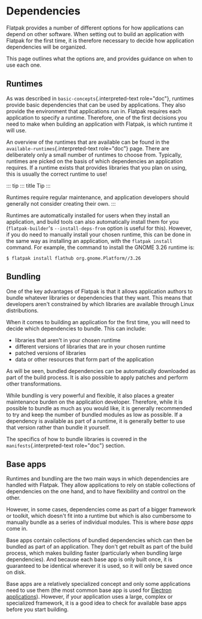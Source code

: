 # Dependencies

Flatpak provides a number of different options for how applications can
depend on other software. When setting out to build an application with
Flatpak for the first time, it is therefore necessary to decide how
application dependencies will be organized.

This page outlines what the options are, and provides guidance on when
to use each one.

## Runtimes

As was described in `basic-concepts`{.interpreted-text role="doc"},
runtimes provide basic dependencies that can be used by applications.
They also provide the environment that applications run in. Flatpak
requires each application to specify a runtime. Therefore, one of the
first decisions you need to make when building an application with
Flatpak, is which runtime it will use.

An overview of the runtimes that are available can be found in the
`available-runtimes`{.interpreted-text role="doc"} page. There are
deliberately only a small number of runtimes to choose from. Typically,
runtimes are picked on the basis of which dependencies an application
requires. If a runtime exists that provides libraries that you plan on
using, this is usually the correct runtime to use!

::: tip
::: title
Tip
:::

Runtimes require regular maintenance, and application developers should
generally not consider creating their own.
:::

Runtimes are automatically installed for users when they install an
application, and build tools can also automatically install them for you
(`flatpak-builder`\'s `--install-deps-from` option is useful for this).
However, if you do need to manually install your chosen runtime, this
can be done in the same way as installing an application, with the
`flatpak install` command. For example, the command to install the GNOME
3.26 runtime is:

    $ flatpak install flathub org.gnome.Platform//3.26

## Bundling

One of the key advantages of Flatpak is that it allows application
authors to bundle whatever libraries or dependencies that they want.
This means that developers aren\'t constrained by which libraries are
available through Linux distributions.

When it comes to building an application for the first time, you will
need to decide which dependencies to bundle. This can include:

-   libraries that aren\'t in your chosen runtime
-   different versions of libraries that are in your chosen runtime
-   patched versions of libraries
-   data or other resources that form part of the application

As will be seen, bundled dependencies can be automatically downloaded as
part of the build process. It is also possible to apply patches and
perform other transformations.

While bundling is very powerful and flexible, it also places a greater
maintenance burden on the application developer. Therefore, while it is
possible to bundle as much as you would like, it is generally
recommended to try and keep the number of bundled modules as low as
possible. If a dependency is available as part of a runtime, it is
generally better to use that version rather than bundle it yourself.

The specifics of how to bundle libraries is covered in the
`manifests`{.interpreted-text role="doc"} section.

## Base apps

Runtimes and bundling are the two main ways in which dependencies are
handled with Flatpak. They allow applications to rely on stable
collections of dependencies on the one hand, and to have flexibility and
control on the other.

However, in some cases, dependencies come as part of a bigger framework
or toolkit, which doesn\'t fit into a runtime but which is also
cumbersome to manually bundle as a series of individual modules. This is
where *base apps* come in.

Base apps contain collections of bundled dependencies which can then be
bundled as part of an application. They don\'t get rebuilt as part of
the build process, which makes building faster (particularly when
bundling large dependencies). And because each base app is only built
once, it is guaranteed to be identical wherever it is used, so it will
only be saved once on disk.

Base apps are a relatively specialized concept and only some
applications need to use them (the most common base app is used for
[Electron
applications](https://github.com/flathub/io.atom.electron.BaseApp)).
However, if your application uses a large, complex or specialized
framework, it is a good idea to check for available base apps before you
start building.
